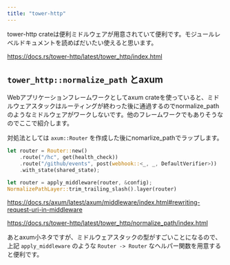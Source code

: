 ```yaml
---
title: "tower-http"
---
```


tower-http crateは便利ミドルウェアが用意されていて便利です。モジュールレベルドキュメントを読めばだいたい使えると思います。

https://docs.rs/tower-http/latest/tower_http/index.html

## `tower_http::normalize_path` とaxum
Webアプリケーションフレームワークとしてaxum crateを使っていると、ミドルウェアスタックはルーティングが終わった後に通過するのでnormalize_pathのようなミドルウェアがワークしないです。他のフレームワークでもありそうなのでここで紹介します。

対処法としては `axum::Router` を作成した後にnomarlize_pathでラップします。

```rust
let router = Router::new()
    .route("/hc", get(health_check))
    .route("/github/events", post(webhook::<_, _, DefaultVerifier>))
    .with_state(shared_state);

let router = apply_middleware(router, &config);
NormalizePathLayer::trim_trailing_slash().layer(router)
```

https://docs.rs/axum/latest/axum/middleware/index.html#rewriting-request-uri-in-middleware

https://docs.rs/tower-http/latest/tower_http/normalize_path/index.html

あとaxum小ネタですが、ミドルウェアスタックの型がすごいことになるので、上記 `apply_middleware` のような `Router -> Router` なヘルパー関数を用意すると便利です。
